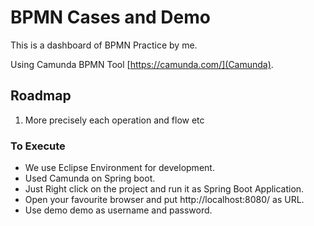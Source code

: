 # BPMN Cases and Demo

This is a dashboard of BPMN Practice by me. 

Using Camunda BPMN Tool  [https://camunda.com/](Camunda).

## Roadmap

1.  More precisely each operation and flow etc

### To Execute 

- We use Eclipse Environment for development.
- Used Camunda on Spring boot.
- Just Right click on the project and run it as Spring Boot Application.
- Open your favourite browser and put http://localhost:8080/ as URL.
- Use demo demo as username and password.  

